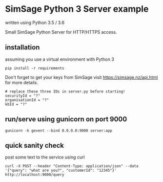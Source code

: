 # SimSage Python 3 Server example

written using Python 3.5 / 3.6

Small SimSage Python Server for HTTP/HTTPS access.

## installation
assuming you use a virtual environment with Python 3
```
pip install -r requirements
```
Don't forget to get your keys from SimSage 
visit https://simsage.nz/api.html for more details.

```
# replace these three IDs in server.py before starting!
securityId = "?"
organisationId = "?"
kbId = "?"
```

## run/serve using gunicorn on port 9000
```
gunicorn -k gevent --bind 0.0.0.0:9000 server:app
```

## quick sanity check
post some text to the service using curl
```
curl -X POST --header "Content-Type: application/json" --data '{"query": "what are you?", "customerId": "12345"}' http://localhost:9000/query
```
